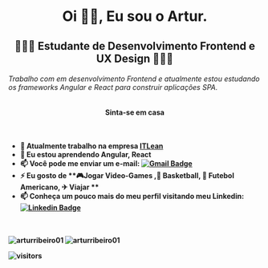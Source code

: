 <h1 align="center">Oi 🖖🏾, Eu sou o Artur.</h1>
<h2 align="center"> 👨🏾‍💻 Estudante de Desenvolvimento Frontend e UX Design 👨🏾‍💻 </h2>
<h6>
  Trabalho com em desenvolvimento Frontend e atualmente estou estudando os frameworks Angular e React para construir aplicações SPA.
</p>
<h4 align="center">Sinta-se em casa<h4>

<br>

- 🔭 Atualmente trabalho na empresa [ITLean](https://itlean.com.br/)
- 🌱 Eu estou aprendendo **Angular, React**
- 📫 Você pode me enviar um e-mail:  [![Gmail Badge](https://img.shields.io/badge/-ArturRibeiro01-c14438?style=flat&logo=Gmail&logoColor=white&link=mailto:profissional.arturrc@gmail.com)](mailto:profissional.arturrc@gmail.com)
- ⚡ Eu gosto de **🎮Jogar Video-Games ,🏀 Basketball, 🏈 Futebol Americano, ✈ Viajar  **
- 📫 Conheça um pouco mais do meu perfil visitando meu Linkedin: [![Linkedin Badge](https://img.shields.io/badge/-ArturRibeiro-blue?style=flat&logo=Linkedin&logoColor=white&link=https://www.linkedin.com/in/abdullahalrifat/)](https://www.linkedin.com/in/artur-ribeiro01/)
<br>
<br>


<img align="left" src="https://github-readme-stats.vercel.app/api/top-langs/?username=arturribeiro01&layout=compact" alt="arturribeiro01" />
<img align="center" src="https://github-readme-stats.vercel.app/api?username=arturribeiro01&show_icons=true" alt="arturribeiro01" />


 ![visitors](https://visitor-badge.laobi.icu/badge?page_id=ArturRibeiro01.ArturRibeiro01)



